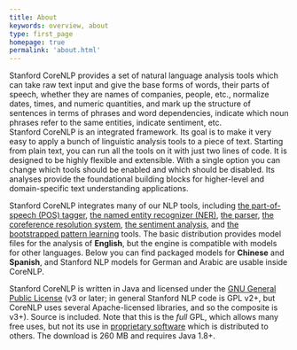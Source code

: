 ```yaml
---
title: About
keywords: overview, about
type: first_page
homepage: true
permalink: 'about.html'
---
```


Stanford CoreNLP provides a set of natural language analysis
tools which can take raw text input and give the base
forms of words, their parts of speech, whether they are names of
companies, people, etc., normalize dates, times, and numeric quantities,
and mark up the structure of sentences in terms of
phrases and word dependencies, indicate which noun phrases refer to
the same entities, indicate sentiment, etc.  
Stanford CoreNLP is an integrated framework. Its goal is to
make it very easy to apply a bunch of linguistic analysis tools to a piece
of text. Starting from plain text, you can run all the tools on it with
just two lines of code. It is designed to be highly
flexible and extensible.  With a single option you can change which
tools should be enabled and which should be disabled. 
Its analyses provide the foundational building blocks for
higher-level and domain-specific text understanding applications.

Stanford CoreNLP integrates many of our NLP tools,
including [the part-of-speech (POS) tagger](http://nlp.stanford.edu/software/tagger.shtml), 
[the named entity recognizer (NER)](http://nlp.stanford.edu/software/CRF-NER.shtml),
[the parser](http://nlp.stanford.edu/software/lex-parser.shtml),
[the coreference resolution system](http://nlp.stanford.edu/software/dcoref.shtml),
[the sentiment analysis](http://nlp.stanford.edu/sentiment/), and
[the bootstrapped pattern learning](http://nlp.stanford.edu/software/patternslearning.shtml) tools.
The basic distribution provides model files for the analysis of **English**,
but the engine is compatible with models for other languages. Below you
can find packaged models for **Chinese** and **Spanish**, and
Stanford NLP models for German and Arabic are usable inside CoreNLP.

Stanford CoreNLP is written in Java and licensed under the [GNU General Public License](http://www.gnu.org/licenses/gpl.html) (v3 or later; in general Stanford NLP
code is GPL v2+, but CoreNLP uses several Apache-licensed libraries, and
so the composite is v3+).  Source is included.
Note that this is the <i>full</i> GPL,
which allows many free uses, but not its use in [proprietary software](http://www.gnu.org/licenses/gpl-faq.html#GPLInProprietarySystem) which is distributed to others.
The download is 260 MB and requires Java 1.8+.
